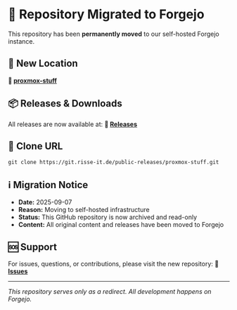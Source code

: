 # 🚀 Repository Migrated to Forgejo

This repository has been **permanently moved** to our self-hosted Forgejo instance.

## 📍 New Location

**🔗 [proxmox-stuff](https://git.risse-it.de/public-releases/proxmox-stuff)**

## 📦 Releases & Downloads

All releases are now available at:
**🔗 [Releases](https://git.risse-it.de/public-releases/proxmox-stuff/releases)**

## 🔧 Clone URL

    git clone https://git.risse-it.de/public-releases/proxmox-stuff.git

## ℹ️ Migration Notice

- **Date:** 2025-09-07
- **Reason:** Moving to self-hosted infrastructure
- **Status:** This GitHub repository is now archived and read-only
- **Content:** All original content and releases have been moved to Forgejo

## 🆘 Support

For issues, questions, or contributions, please visit the new repository:
**🔗 [Issues](https://git.risse-it.de/public-releases/proxmox-stuff/issues)**

---

*This repository serves only as a redirect. All development happens on Forgejo.*

